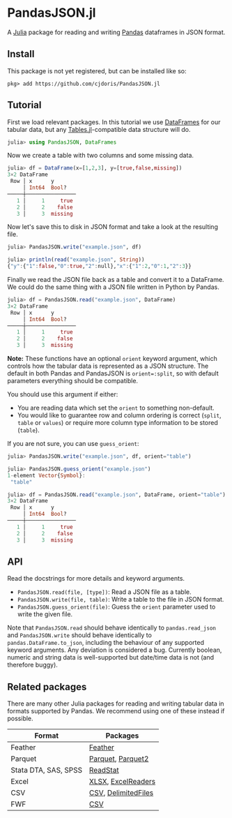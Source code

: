 # PandasJSON.jl

A
[Julia](https://julialang.org/)
package for reading and writing
[Pandas](https://pandas.pydata.org/)
dataframes in JSON format.

## Install

This package is not yet registered, but can be installed like so:

```
pkg> add https://github.com/cjdoris/PandasJSON.jl
```

## Tutorial

First we load relevant packages. In this tutorial we use
[DataFrames](https://dataframes.juliadata.org/stable/)
for our tabular data, but any
[Tables.jl](https://tables.juliadata.org/stable/)-compatible
data structure will do.

```julia
julia> using PandasJSON, DataFrames
```

Now we create a table with two columns and some missing data.

```julia
julia> df = DataFrame(x=[1,2,3], y=[true,false,missing])
3×2 DataFrame
 Row │ x      y
     │ Int64  Bool?
─────┼────────────────
   1 │     1     true
   2 │     2    false
   3 │     3  missing
```

Now let's save this to disk in JSON format and take a look at the resulting file.

```julia
julia> PandasJSON.write("example.json", df)

julia> println(read("example.json", String))
{"y":{"1":false,"0":true,"2":null},"x":{"1":2,"0":1,"2":3}}
```

Finally we read the JSON file back as a table and convert it to a DataFrame. We could do the
same thing with a JSON file written in Python by Pandas.

```julia
julia> df = PandasJSON.read("example.json", DataFrame)
3×2 DataFrame
 Row │ x      y
     │ Int64  Bool?
─────┼────────────────
   1 │     1     true
   2 │     2    false
   3 │     3  missing
```

**Note:** These functions have an optional `orient` keyword argument, which controls
how the tabular data is represented as a JSON structure. The default in both Pandas and
PandasJSON is `orient=:split`, so with default parameters everything should be compatible.

You should use this argument if either:
- You are reading data which set the `orient` to something non-default.
- You would like to guarantee row and column ordering is correct (`split`, `table` or
  `values`) or require more column type information to be stored (`table`).

If you are not sure, you can use `guess_orient`:

```julia
julia> PandasJSON.write("example.json", df, orient="table")

julia> PandasJSON.guess_orient("example.json")
1-element Vector{Symbol}:
 "table"

julia> df = PandasJSON.read("example.json", DataFrame, orient="table")
3×2 DataFrame
 Row │ x      y
     │ Int64  Bool?
─────┼────────────────
   1 │     1     true
   2 │     2    false
   3 │     3  missing
```

## API

Read the docstrings for more details and keyword arguments.
- `PandasJSON.read(file, [type])`: Read a JSON file as a table.
- `PandasJSON.write(file, table)`: Write a table to the file in JSON format.
- `PandasJSON.guess_orient(file)`: Guess the `orient` parameter used to write the given file.

Note that `PandasJSON.read` should behave identically to `pandas.read_json` and
`PandasJSON.write` should behave identically to `pandas.DataFrame.to_json`, including the
behaviour of any supported keyword arguments. Any deviation is considered a bug. Currently
boolean, numeric and string data is well-supported but date/time data is not (and therefore
buggy).

## Related packages

There are many other Julia packages for reading and writing tabular data in formats
supported by Pandas. We recommend using one of these instead if possible.

| Format | Packages |
| ------ | -------- |
| Feather | [Feather](https://feather.juliadata.org/stable/) |
| Parquet | [Parquet](https://github.com/JuliaIO/Parquet.jl), [Parquet2](https://expandingman.gitlab.io/Parquet2.jl/) |
| Stata DTA, SAS, SPSS | [ReadStat](https://github.com/queryverse/ReadStat.jl) |
| Excel | [XLSX](https://felipenoris.github.io/XLSX.jl/stable/), [ExcelReaders](https://github.com/queryverse/ExcelReaders.jl) |
| CSV | [CSV](https://csv.juliadata.org/stable/), [DelimitedFiles](https://docs.julialang.org/en/v1/stdlib/DelimitedFiles/) |
| FWF | [CSV](https://csv.juliadata.org/stable/examples.html#ignorerepeated_example) |
